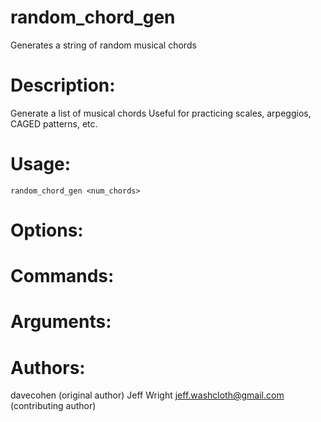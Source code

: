 # random_chord_gen
Generates a string of random musical chords

# Description:
Generate a list of musical chords
Useful for practicing scales, arpeggios, CAGED patterns, etc.

# Usage:
    random_chord_gen <num_chords>

# Options:

# Commands:

# Arguments:

# Authors:
davecohen (original author)
Jeff Wright <jeff.washcloth@gmail.com> (contributing author)
